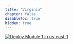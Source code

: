 ```yaml
---
title: "Virginia"
chapter: false
disableToc: true
hidden: true
---
```


<a href="https://console.aws.amazon.com/cloudformation/home?region=us-east-1#/stacks/new?stackName=AWSK8SNetWksp-Env-Setup&templateURL=https://s3-us-west-2.amazonaws.com/cf-templates-1ddspry9lb16p-us-west-2/2019282z8t-cloud9.yaml" target="_blank">![Deploy Module 1 in us-east-1](/images/deploy-to-aws.png)</a>